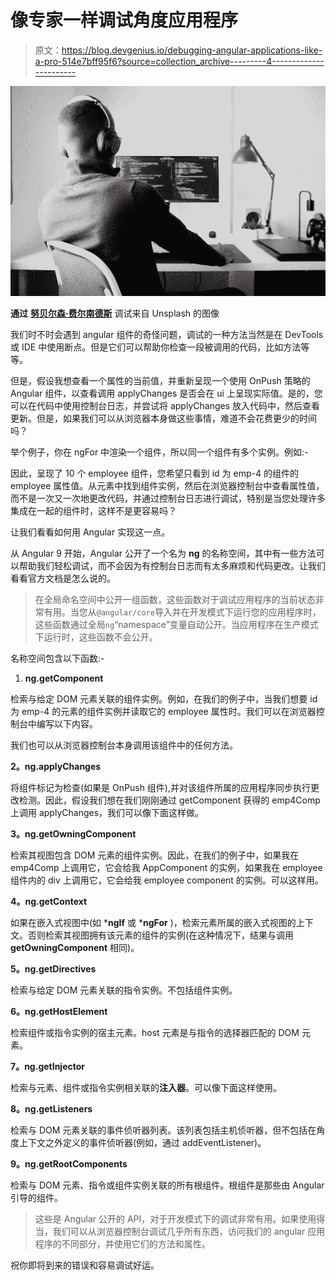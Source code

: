 # 像专家一样调试角度应用程序

> 原文：<https://blog.devgenius.io/debugging-angular-applications-like-a-pro-514e7bff95f6?source=collection_archive---------4----------------------->

![](img/c3002a7a1e73042d0cd2ec077e60cba1.png)

**通过** [**努贝尔森·费尔南德斯**](https://unsplash.com/@nubelsondev) 调试来自 Unsplash 的图像

我们时不时会遇到 angular 组件的奇怪问题，调试的一种方法当然是在 DevTools 或 IDE 中使用断点。但是它们可以帮助你检查一段被调用的代码，比如方法等等。

但是，假设我想查看一个属性的当前值，并重新呈现一个使用 OnPush 策略的 Angular 组件，以查看调用 applyChanges 是否会在 ui 上呈现实际值。是的，您可以在代码中使用控制台日志，并尝试将 applyChanges 放入代码中，然后查看更新。但是，如果我们可以从浏览器本身做这些事情，难道不会花费更少的时间吗？

举个例子，你在 ngFor 中渲染一个组件，所以同一个组件有多个实例。例如:-

因此，呈现了 10 个 employee 组件，您希望只看到 id 为 emp-4 的组件的 employee 属性值。从元素中找到组件实例，然后在浏览器控制台中查看属性值，而不是一次又一次地更改代码，并通过控制台日志进行调试，特别是当您处理许多集成在一起的组件时，这样不是更容易吗？

让我们看看如何用 Angular 实现这一点。

从 Angular 9 开始，Angular 公开了一个名为 **ng** 的名称空间，其中有一些方法可以帮助我们轻松调试，而不会因为有控制台日志而有太多麻烦和代码更改。让我们看看官方文档是怎么说的。

> 在全局命名空间中公开一组函数，这些函数对于调试应用程序的当前状态非常有用。当您从`@angular/core`导入并在开发模式下运行您的应用程序时，这些函数通过全局`ng`“namespace”变量自动公开。当应用程序在生产模式下运行时，这些函数不会公开。

名称空间包含以下函数:-

1.  **ng.getComponent**

检索与给定 DOM 元素关联的组件实例。例如，在我们的例子中，当我们想要 id 为 emp-4 的元素的组件实例并读取它的 employee 属性时。我们可以在浏览器控制台中编写以下内容。

我们也可以从浏览器控制台本身调用该组件中的任何方法。

**2。ng.applyChanges**

将组件标记为检查(如果是 OnPush 组件),并对该组件所属的应用程序同步执行更改检测。因此，假设我们想在我们刚刚通过 getComponent 获得的 emp4Comp 上调用 applyChanges，我们可以像下面这样做。

**3。ng.getOwningComponent**

检索其视图包含 DOM 元素的组件实例。因此，在我们的例子中，如果我在 emp4Comp 上调用它，它会给我 AppComponent 的实例，如果我在 employee 组件内的 div 上调用它，它会给我 employee component 的实例。可以这样用。

**4。ng.getContext**

如果在嵌入式视图中(如 ***ngIf** 或 ***ngFor** )，检索元素所属的嵌入式视图的上下文。否则检索其视图拥有该元素的组件的实例(在这种情况下，结果与调用 **getOwningComponent** 相同)。

**5。ng.getDirectives**

检索与给定 DOM 元素关联的指令实例。不包括组件实例。

**6。ng.getHostElement**

检索组件或指令实例的宿主元素。host 元素是与指令的选择器匹配的 DOM 元素。

**7。ng.getInjector**

检索与元素、组件或指令实例相关联的**注入器**。可以像下面这样使用。

**8。ng.getListeners**

检索与 DOM 元素关联的事件侦听器列表。该列表包括主机侦听器，但不包括在角度上下文之外定义的事件侦听器(例如，通过 addEventListener)。

**9。ng.getRootComponents**

检索与 DOM 元素、指令或组件实例关联的所有根组件。根组件是那些由 Angular 引导的组件。

> 这些是 Angular 公开的 API，对于开发模式下的调试非常有用。如果使用得当，我们可以从浏览器控制台调试几乎所有东西，访问我们的 angular 应用程序的不同部分，并使用它们的方法和属性。

祝你即将到来的错误和容易调试好运。